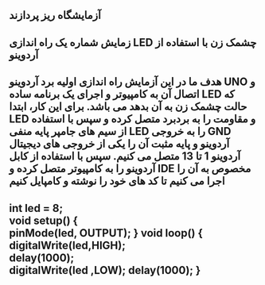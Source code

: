 آزمایشگاه ریز پردازند
---------------------------------------------------------------------------------------------------------------------------------------------------------------------------------
زمایش شماره یک
راه اندازی LED چشمک زن با استفاده از آردوینو
---------------------------------------------------------------------------------------------------------------------------------------------------------------------------------
هدف ما در این آزمایش راه اندازی اولیه برد آردوینو UNO و اتصال آن به کامپیوتر و اجرای یک برنامه ساده LED که حالت چشمک زن به آن بدهد می باشد.
برای این کار، ابتدا LED و مقاومت را به بردبرد متصل کرده و سپس با استفاده از سیم های جامپر پایه منفی LED را به خروجی GND آردوینو و پایه مثبت آن را یکی از خروجی های دیجیتال آردوینو 1 تا 13 متصل می کنیم. سپس با استفاده از کابل  آردوینو را به کامپیوتر متصل کرده و IDE مخصوص به آن را اجرا می کنیم تا کد های خود را نوشته و کامپایل کنیم
---------------------------------------------------------------------------------------------------------------------------------------------------------------------------------
int led = 8;    
void setup() {  
  pinMode(led, OUTPUT); 
}
void loop() {   
  digitalWrite(led,HIGH);  
  delay(1000);  
  digitalWrite(led ,LOW); 
  delay(1000);
}
--------------------------------------------------------------------------------------------------------------------------------------------------------------------------------
